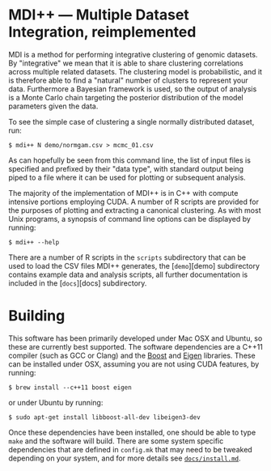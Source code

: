 # MDI++ — Multiple Dataset Integration, reimplemented #

MDI is a method for performing integrative clustering of genomic
datasets.  By "integrative" we mean that it is able to share
clustering correlations across multiple related datasets.  The
clustering model is probabilistic, and it is therefore able to find a
"natural" number of clusters to represent your data.  Furthermore a
Bayesian framework is used, so the output of analysis is a Monte Carlo
chain targeting the posterior distribution of the model parameters
given the data.

To see the simple case of clustering a single normally distributed
dataset, run:

    $ mdi++ N demo/normgam.csv > mcmc_01.csv

As can hopefully be seen from this command line, the list of input
files is specified and prefixed by their "data type", with standard
output being piped to a file where it can be used for plotting or
subsequent analysis.

The majority of the implementation of MDI++ is in C++ with compute
intensive portions employing CUDA.  A number of R scripts are provided
for the purposes of plotting and extracting a canonical clustering.
As with most Unix programs, a synopsis of command line options can be
displayed by running:

    $ mdi++ --help

There are a number of R scripts in the `scripts` subdirectory that can
be used to load the CSV files MDI++ generates, the [`demo`][demo]
subdirectory contains example data and analysis scripts, all further
documentation is included in the [`docs`][docs] subdirectory.

# Building #

This software has been primarily developed under Mac OSX and Ubuntu,
so these are currently best supported.  The software dependencies are
a C++11 compiler (such as GCC or Clang) and the [Boost] and [Eigen]
libraries.  These can be installed under OSX, assuming you are not
using CUDA features, by running:

    $ brew install --c++11 boost eigen

or under Ubuntu by running:

    $ sudo apt-get install libboost-all-dev libeigen3-dev

Once these dependencies have been installed, one should be able to
type `make` and the software will build. There are some system
specific dependencies that are defined in `config.mk` that may need to
be tweaked depending on your system, and for more details see
[`docs/install.md`][install].

[Boost]: http://www.boost.org/
[Eigen]: http://eigen.tuxfamily.org/
[install]: docs/install.md
